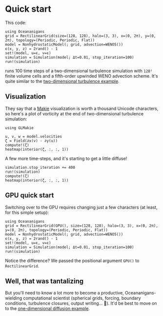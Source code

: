 # Quick start

This code:

```jldoctest cpu
using Oceananigans
grid = RectilinearGrid(size=(128, 128), halo=(3, 3), x=(0, 2π), y=(0, 2π), topology=(Periodic, Periodic, Flat))
model = NonhydrostaticModel(; grid, advection=WENO5())
ϵ(x, y, z) = 2rand() - 1
set!(model, u=ϵ, v=ϵ)
simulation = Simulation(model; Δt=0.01, stop_iteration=100)
run!(simulation)
```

runs 100 time steps of a two-dimensional turbulence simulation with `128²` finite volume cells and a fifth-order upwinded WENO advection scheme.
It's quite similar to the [two-dimensional turbulence example](https://clima.github.io/OceananigansDocumentation/stable/generated/two_dimensional_turbulence/).

## Visualization

They say that a [Makie](https://makie.juliaplots.org/stable/) visualization is worth a thousand Unicode characters, so here's a plot of vorticity at the end of two-dimensional turbulence simulation:

```jldoctest cpu
using GLMakie

u, v, w = model.velocities
ζ = Field(∂x(v) - ∂y(u))
compute!(ζ)
heatmap(interior(ζ, :, :, 1))
```

A few more time-steps, and it's starting to get a little diffuse!

```jldoctest cpu
simulation.stop_iteration += 400
run!(simulation)
compute!(ζ)
heatmap(interior(ζ, :, :, 1))
```

## GPU quick start

Switching over to the GPU requires changing just a few characters (at least, for this simple setup):

```jldoctest gpu
using Oceananigans
grid = RectilinearGrid(GPU(), size=(128, 128), halo=(3, 3), x=(0, 2π), y=(0, 2π), topology=(Periodic, Periodic, Flat))
model = NonhydrostaticModel(; grid, advection=WENO5())
ϵ(x, y, z) = 2rand() - 1
set!(model, u=ϵ, v=ϵ)
simulation = Simulation(model; Δt=0.01, stop_iteration=100)
run!(simulation)
```

Notice the difference? We passed the positional argument `GPU()` to `RectilinearGrid`.

## Well, that was tantalizing

But you'll need to know a lot more to become a productive, Oceananigans-wielding computational scientist (spherical grids, forcing, boundary conditions, turbulence closures, output writing... 🤯). It'd be best to move on to the [one-dimensional diffusion example](https://clima.github.io/OceananigansDocumentation/stable/generated/one_dimensional_diffusion/).
